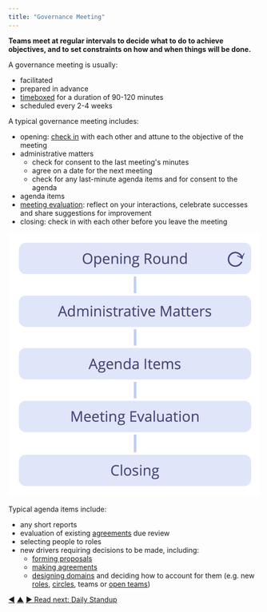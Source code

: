 ```yaml
---
title: "Governance Meeting"
---
```



**Teams meet at regular intervals to decide what to do to achieve objectives, and to set constraints on how and when things will be done.**

A governance meeting is usually:

-   facilitated
-   prepared in advance
-   [timeboxed](timebox-activities.html) for a duration of 90-120 minutes
-   scheduled every 2-4 weeks

A typical governance meeting includes:

-   opening: [check in](check-in.html) with each other and attune to the objective of the meeting
-   administrative matters
    -   check for consent to the last meeting's minutes
    -   agree on a date for the next meeting
    -   check for any last-minute agenda items and for consent to the agenda
-   agenda items
-   [meeting evaluation](evaluate-meetings.html): reflect on your interactions, celebrate successes and share suggestions for improvement
-   closing: check in with each other before you leave the meeting

![Phases of a governance meeting](img/meetings/governance-meeting.png)

Typical agenda items include:

-   any short reports
-   evaluation of existing <a href="#" class="tooltip" title="Agreement: An agreed upon guideline, process, protocol or policy designed to guide the flow of value.">agreements</a> due review
-   selecting people to roles
-   new drivers requiring decisions to be made, including:
    -   [forming proposals](co-create-proposals.html)
    -   [making agreements](consent-decision-making.html)
    -   [designing domains](clarify-and-develop-domains.html) and deciding how to account for them (e.g. new [roles](role.html), [circles](circle.html), teams or [open teams](open-team.html))




<div class="bottom-nav">
<a href="retrospective.html" title="Back to: Retrospective">◀</a> <a href="meeting-formats.html" title="Up: Meeting Formats">▲</a> <a href="daily-standup.html" title="Read next: Daily Standup">▶ Read next: Daily Standup</a>
</div>


<script type="text/javascript">
Mousetrap.bind('g n', function() {
    window.location.href = 'daily-standup.html';
    return false;
});
</script>

